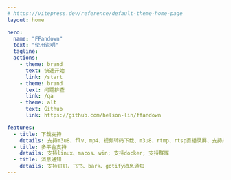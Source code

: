 ```yaml
---
# https://vitepress.dev/reference/default-theme-home-page
layout: home

hero:
  name: "FFandown"
  text: "使用说明"
  tagline: 
  actions:
    - theme: brand
      text: 快速开始
      link: /start
    - theme: brand
      text: 问题排查
      link: /qa
    - theme: alt
      text: Github
      link: https://github.com/helson-lin/ffandown

features:
  - title: 下载支持
    details: 支持m3u8、flv、mp4、视频转码下载、m3u8、rtmp、rtsp直播录屏、支持插件系统
  - title: 多平台支持
    details: 支持linux、macos、win; 支持docker; 支持群晖
  - title: 消息通知
    details: 支持钉钉、飞书、bark、gotify消息通知
---
```



